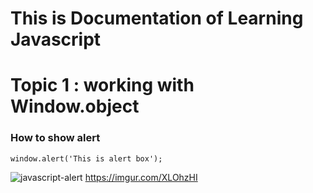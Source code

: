 # This is Documentation of Learning Javascript
# Topic 1 : working with  Window.object
### How to show alert
```
window.alert('This is alert box');
```
![javascript-alert](https://user-images.githubusercontent.com/95132323/143727867-09a27ffe-c5dd-4964-a54f-cfc02a8764f9.png)
https://imgur.com/XLOhzHI
